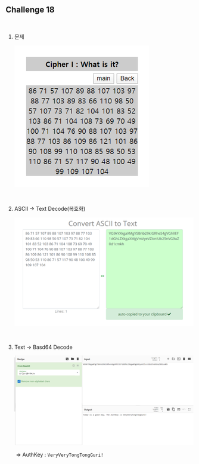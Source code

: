 ## Challenge 18

<br>

1. 문제

   ![](./images/1586958214721.png)

<br>

2. ASCII → Text Decode(복호화)

   ![](./images/1586958351463.png)

<br>

3. Text → Basd64 Decode

   ![1586958663226](./images/1586958663226.png)

   ​	⇒ AuthKey : `VeryVeryTongTongGuri!`

